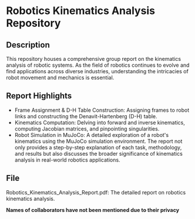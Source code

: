 # Robotics Kinematics Analysis Repository
## Description
This repository houses a comprehensive group report on the kinematics analysis of robotic systems. As the field of robotics continues to evolve and find applications across diverse industries, understanding the intricacies of robot movement and mechanics is essential.

## Report Highlights
- Frame Assignment & D-H Table Construction: Assigning frames to robot links and constructing the Denavit-Hartenberg (D-H) table.
- Kinematics Computation: Delving into forward and inverse kinematics, computing Jacobian matrices, and pinpointing singularities.
- Robot Simulation in MuJoCo: A detailed exploration of a robot's kinematics using the MuJoCo simulation environment.
The report not only provides a step-by-step explanation of each task, methodology, and results but also discusses the broader significance of kinematics analysis in real-world robotics applications.

## File
Robotics_Kinematics_Analysis_Report.pdf: The detailed report on robotics kinematics analysis.

**Names of collaborators have not been mentioned due to their privacy**
